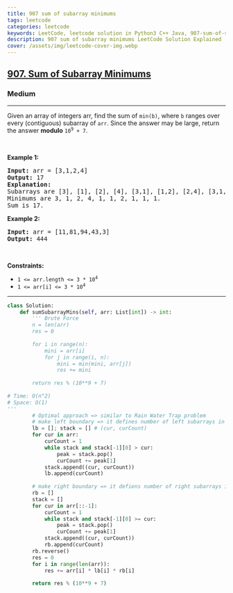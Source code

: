 ```yaml
---
title: 907 sum of subarray minimums
tags: leetcode
categories: leetcode
keywords: LeetCode, leetcode solution in Python3 C++ Java, 907-sum-of-subarray-minimums solution
description: 907 sum of subarray minimums LeetCode Solution Explained
cover: /assets/img/leetcode-cover-img.webp
---
```





<h2><a href="https://leetcode.com/problems/sum-of-subarray-minimums/">907. Sum of Subarray Minimums</a></h2><h3>Medium</h3><hr><div><p>Given an array of integers arr, find the sum of <code>min(b)</code>, where <code>b</code> ranges over every (contiguous) subarray of <code>arr</code>. Since the answer may be large, return the answer <strong>modulo</strong> <code>10<sup>9</sup> + 7</code>.</p>

<p>&nbsp;</p>
<p><strong>Example 1:</strong></p>

<pre><strong>Input:</strong> arr = [3,1,2,4]
<strong>Output:</strong> 17
<strong>Explanation:</strong> 
Subarrays are [3], [1], [2], [4], [3,1], [1,2], [2,4], [3,1,2], [1,2,4], [3,1,2,4]. 
Minimums are 3, 1, 2, 4, 1, 1, 2, 1, 1, 1.
Sum is 17.
</pre>

<p><strong>Example 2:</strong></p>

<pre><strong>Input:</strong> arr = [11,81,94,43,3]
<strong>Output:</strong> 444
</pre>

<p>&nbsp;</p>
<p><strong>Constraints:</strong></p>

<ul>
	<li><code>1 &lt;= arr.length &lt;= 3 * 10<sup>4</sup></code></li>
	<li><code>1 &lt;= arr[i] &lt;= 3 * 10<sup>4</sup></code></li>
</ul>
</div>

---




```python
class Solution:
    def sumSubarrayMins(self, arr: List[int]) -> int:
        ''' Brute Force
        n = len(arr)
        res = 0
        
        for i in range(n):
            mini = arr[i]
            for j in range(i, n):
                mini = min(mini, arr[j])
                res += mini
        
        return res % (10**9 + 7)
    
# Time: O(n^2)
# Space: O(1)
'''
        # Optimal approach => similar to Rain Water Trap problem
        # make left boundary => it defines number of left subarrays in which the current element is minimum
        lb = []; stack = [] # (cur, curCount)
        for cur in arr:
            curCount = 1
            while stack and stack[-1][0] > cur:
                peak = stack.pop()
                curCount += peak[1]
            stack.append((cur, curCount))
            lb.append(curCount)
        
        # make right boundary => it defiens number of right subarrays in which the current element if minimum
        rb = []
        stack = []
        for cur in arr[::-1]:
            curCount = 1
            while stack and stack[-1][0] >= cur:
                peak = stack.pop()
                curCount += peak[1]
            stack.append((cur, curCount))
            rb.append(curCount)
        rb.reverse()
        res = 0
        for i in range(len(arr)):
            res += arr[i] * lb[i] * rb[i]
        
        return res % (10**9 + 7)
```
